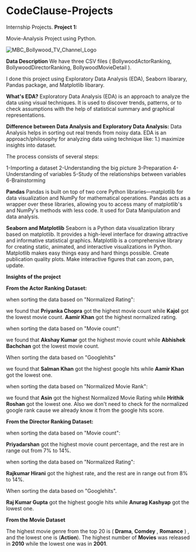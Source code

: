 # CodeClause-Projects
Internship Projects.
**Project 1:** 

Movie-Analysis Project using Python.

![MBC_Bollywood_TV_Channel_Logo](https://user-images.githubusercontent.com/114780478/203938264-a5d34c16-ffbf-41fd-9409-93657dc1fbae.png)

**Data Description**
We have three CSV files ( BollywoodActorRanking, BollywoodDirectorRanking, BollywoodMovieDetail ).

I done this project using Exploratory Data Analysis (EDA), Seaborn libarary, Pandas package, and Matplotlib libarary.

**What's EDA?**
Exploratory Data Analysis (EDA) is an approach to analyze the data using visual techniques. It is used to discover trends, patterns, or to check assumptions with the help of statistical summary and graphical representations.

**Difference between Data Analysis and Exploratory Data Analysis:**
Data Analysis helps in sorting out real trends from noisy data. EDA is an approach/philosophy for analyzing data using technique like: 1.) maximize insights into dataset.

The process consists of several steps:

1-Importing a dataset
2-Understanding the big picture
3-Preparation
4-Understanding of variables
5-Study of the relationships between variables
6-Brainstorming

**Pandas**
Pandas is built on top of two core Python libraries—matplotlib for data visualization and NumPy for mathematical operations. Pandas acts as a wrapper over these libraries, allowing you to access many of matplotlib's and NumPy's methods with less code.
It used for Data Manipulation and data analysis.

**Seaborn and Matplotlib**
Seaborn is a Python data visualization library based on matplotlib. It provides a high-level interface for drawing attractive and informative statistical graphics.
Matplotlib is a comprehensive library for creating static, animated, and interactive visualizations in Python. Matplotlib makes easy things easy and hard things possible. Create publication quality plots. Make interactive figures that can zoom, pan, update.

**Insights of the project**

**From the Actor Ranking Dataset:**

when sorting the data based on "Normalized Rating":

we found that **Priyanka Chopra** got the highest movie count while **Kajol** got the lowest movie count.
**Aamir Khan** got the highest normalized rating.

when sorting the data based on "Movie count":

we found that **Akshay Kumar** got the highest movie count while **Abhishek Bachchan** got the lowest movie count.

When sorting the data based on "Googlehits"

we found that **Salman Khan** got the highest google hits while **Aamir Khan** got the lowest one.

when sorting the data based on "Normalized Movie Rank":

we found that **Asin** got the highest Normalized Movie Rating  while **Hrithik Roshan** got the lowest one.
Also we don't need to check for the normalized google rank cause we already know it from the google hits score.

**From the Director Ranking Dataset:**

when sorting the data based on "Movie count":

**Priyadarshan** got the highest movie count percentage, and the rest are in range out from 7% to 14%.

when sorting the data based on "Normalized Rating":

**Rajkumar Hirani**	got the highest rate, and the rest are in range out from 8% to 14%.

When sorting the data based on "Googlehits".

**Raj Kumar Gupta** got the highest google hits while **Anurag Kashyap** got the lowest one.

**From the Movie Dataset**

The highest movie genre from the top 20 is ( **Drama**, **Comdey** , **Romance** ) , and the lowest one is (**Action**).
The highest number of **Movies** was released in **2010** while the lowest one was in **2001**.












